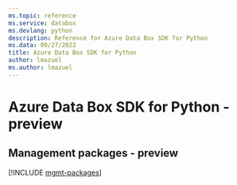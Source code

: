 ```yaml
---
ms.topic: reference
ms.service: databox
ms.devlang: python
description: Reference for Azure Data Box SDK for Python
ms.data: 09/27/2022
title: Azure Data Box SDK for Python
author: lmazuel
ms.author: lmazuel
---
```

# Azure Data Box SDK for Python - preview

## Management packages - preview
[!INCLUDE [mgmt-packages](data-box-mgmt-index.md)]